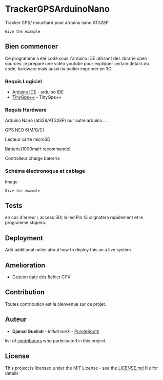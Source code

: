 # TrackerGPSArduinoNano

 Tracker GPS/ mouchard  pour  arduino nano AT328P
 ```
Give the example
```

## Bien commencer

Ce programme a été codé sous l'arduino IDE utilisant des librarie open sources.
je prepare une vidéo youtube pour expliquer certain details du code, hardware mais aussi du boitier imprimer en 3D.

### Requis Logiciel
* [Arduino IDE](https://www.arduino.cc) - arduino IDE
* [TinyGps++](https://github.com/mikalhart/TinyGPSPlus) - TinyGps++

### Requis Hardware
Arduino Nano (at328/AT328P) our autre arduino ...

GPS NEO 6(M/G/C)

Lecteur carte microSD

Batterie(1000maH recommandé)

Controlleur charge baterrie


### Schéma électronoque et cablage

Image

```
Give the example
```





## Tests

en cas d'erreur ( access SD) la led Pin 13 clignotera rapidement et le programme stopera.



## Deployment

Add additional notes about how to deploy this on a live system


## Amelioration

* Gestion date des fichier GPX


## Contribution

Toutes contribution est la bienvenue sur ce projet.


## Auteur

* **Djamal Guellati** - *Initial work* - [PurpleBooth](https://github.com/PurpleBooth)

 list of [contributors](https://github.com/your/project/contributors) who participated in this project.

## License

This project is licensed under the MIT License - see the [LICENSE.md](LICENSE.md) file for details

